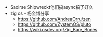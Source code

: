 - Saoirse Shipwreckt他们搞async搞了好久
- zig os - 杨金博分享
  - https://github.com/AndreaOrru/zen
  - https://github.com/ZystemOS/pluto
  - https://wiki.osdev.org/Zig_Bare_Bones